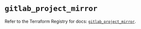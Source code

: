 # `gitlab_project_mirror`

Refer to the Terraform Registry for docs: [`gitlab_project_mirror`](https://registry.terraform.io/providers/gitlabhq/gitlab/18.3.0/docs/resources/project_mirror).
